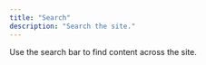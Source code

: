 ```yaml
---
title: "Search"
description: "Search the site."
---
```


Use the search bar to find content across the site.
